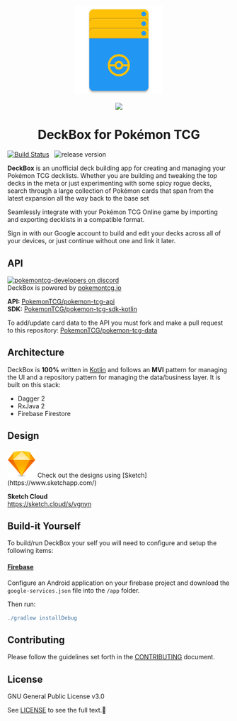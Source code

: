 <p align="center">
<img src="app/src/main/res/mipmap-xxxhdpi/ic_launcher.png" width="200px" />
</p> 
<p align="center">
<a href="https://play.google.com/store/apps/details?id=com.r0adkll.deckbuilder"><img src="https://cdn.rawgit.com/steverichey/google-play-badge-svg/master/img/en_get.svg" width="300px" align="center"/>
</a>
<h1 align="center">DeckBox for Pokémon TCG</h1> 
</p>

[![Build Status](https://www.bitrise.io/app/5d3a8885ec39a72b/status.svg?token=H8Sqp47-k-Ed-tkOkBFSSA&branch=development)](https://www.bitrise.io/app/5d3a8885ec39a72b) &nbsp; ![release version](https://img.shields.io/badge/play%20store-v1.5.1.778-brightgreen.svg)

**DeckBox** is an unofficial deck building app for creating and managing your Pokémon TCG decklists. Whether you are building and tweaking the top decks in the meta or just experimenting with some spicy rogue decks, search through a large collection of Pokémon cards that span from the latest expansion all the way back to the base set

Seamlessly integrate with your Pokémon TCG Online game by importing and exporting decklists in a compatible format.

Sign in with our Google account to build and edit your decks across all of your devices, or just continue without one and link it later.


## API
[![pokemontcg-developers on discord](https://img.shields.io/badge/discord-pokemontcg--developers-738bd7.svg)](https://discord.gg/dpsTCvg)  
DeckBox is powered by [pokemontcg.io](https://pokemontcg.io) 

**API:** [PokemonTCG/pokemon-tcg-api](https://github.com/PokemonTCG/pokemon-tcg-api)  
**SDK:** [PokemonTCG/pokemon-tcg-sdk-kotlin](https://github.com/PokemonTCG/pokemon-tcg-sdk-kotlin)  

To add/update card data to the API you must fork and make a pull request to this repository: [PokemonTCG/pokemon-tcg-data](https://github.com/PokemonTCG/pokemon-tcg-data)

## Architecture
DeckBox is **100%** written in [Kotlin](https://kotlinlang.org) and follows an **MVI** pattern for managing the UI and a repository pattern for managing the data/business layer. It is built on this stack:

* Dagger 2
* RxJava 2
* Firebase Firestore

## Design
<img src="art/sketch_icon.png" width="64px" />  
Check out the designs using [Sketch](https://www.sketchapp.com/)

**Sketch Cloud**  
https://sketch.cloud/s/vgnyn

## Build-it Yourself
To build/run DeckBox your self you will need to configure and setup the following items:

#### [Firebase](https://firebase.google.com/)
Configure an Android application on your firebase project and download the `google-services.json` file into the `/app` folder.

Then run:
  
```groovy
./gradlew installDebug
```

## Contributing

Please follow the guidelines set forth in the [CONTRIBUTING](CONTRIBUTING.md) document.


## License

GNU General Public License v3.0

See [LICENSE](LICENSE) to see the full text.
